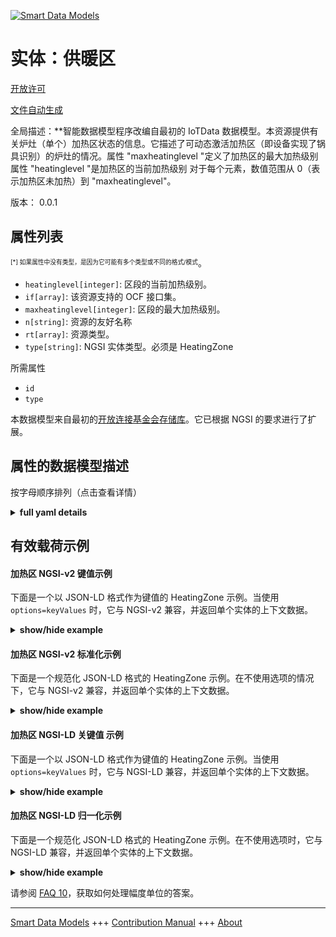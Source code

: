 <!-- 10-Header -->  
[![Smart Data Models](https://smartdatamodels.org/wp-content/uploads/2022/01/SmartDataModels_logo.png "Logo")](https://smartdatamodels.org)  
实体：供暖区  
======<!-- /10-Header -->  
<!-- 15-License -->  
[开放许可](https://github.com/smart-data-models//dataModel.OCF/blob/master/HeatingZone/LICENSE.md)  
[文件自动生成](https://docs.google.com/presentation/d/e/2PACX-1vTs-Ng5dIAwkg91oTTUdt8ua7woBXhPnwavZ0FxgR8BsAI_Ek3C5q97Nd94HS8KhP-r_quD4H0fgyt3/pub?start=false&loop=false&delayms=3000#slide=id.gb715ace035_0_60)  
<!-- /15-License -->  
<!-- 20-Description -->  
全局描述：**智能数据模型程序改编自最初的 IoTData 数据模型。本资源提供有关炉灶（单个）加热区状态的信息。它描述了可动态激活加热区（即设备实现了锅具识别）的炉灶的情况。属性 "maxheatinglevel "定义了加热区的最大加热级别 属性 "heatinglevel "是加热区的当前加热级别 对于每个元素，数值范围从 0（表示加热区未加热）到 "maxheatinglevel"。  
版本： 0.0.1  
<!-- /20-Description -->  
<!-- 30-PropertiesList -->  

## 属性列表  

<sup><sub>[*] 如果属性中没有类型，是因为它可能有多个类型或不同的格式/模式</sub></sup>。  
- `heatinglevel[integer]`: 区段的当前加热级别。  - `if[array]`: 该资源支持的 OCF 接口集。  - `maxheatinglevel[integer]`: 区段的最大加热级别。  - `n[string]`: 资源的友好名称  - `rt[array]`: 资源类型。  - `type[string]`: NGSI 实体类型。必须是 HeatingZone  <!-- /30-PropertiesList -->  
<!-- 35-RequiredProperties -->  
所需属性  
- `id`  - `type`  <!-- /35-RequiredProperties -->  
<!-- 40-RequiredProperties -->  
本数据模型来自最初的[开放连接基金会存储库](https://github.com/openconnectivityfoundation/IoTDataModels)。它已根据 NGSI 的要求进行了扩展。  
<!-- /40-RequiredProperties -->  
<!-- 50-DataModelHeader -->  
## 属性的数据模型描述  
按字母顺序排列（点击查看详情）  
<!-- /50-DataModelHeader -->  
<!-- 60-ModelYaml -->  
<details><summary><strong>full yaml details</strong></summary>    
```yaml  
HeatingZone:    
  description: 'Smart Data Models Program adaptation of the original IoTData data Models. This Resource provides information about the status of a (single) heating zone of a Cook-Top. It describes the case of a Cook-Top whose zones can be activated dynamically (i.e. the device implements pot recognition). The Property ''maxheatinglevel'' defines the max level for the heating zone The Property ''heatinglevel'' is the current heating level of the zone   For each element, the value range is from 0 (indication that the zone is not heating) to ''maxheatinglevel''.'    
  properties:    
    heatinglevel:    
      description: The current heating level for the zone.    
      readOnly: true    
      type: integer    
      x-ngsi:    
        type: Property    
    if:    
      description: The OCF Interface set supported by this Resource.    
      items:    
        enum:    
          - oic.if.s    
          - oic.if.baseline    
        type: string    
      minItems: 2    
      readOnly: true    
      type: array    
      uniqueItems: true    
      x-ngsi:    
        type: Property    
    maxheatinglevel:    
      description: The maximum heating level for the zone.    
      readOnly: true    
      type: integer    
      x-ngsi:    
        type: Property    
    n:    
      description: Friendly name of the Resource    
      maxLength: 64    
      readOnly: true    
      type: string    
      x-ngsi:    
        type: Property    
    rt:    
      description: The Resource Type.    
      items:    
        enum:    
          - oic.r.heatingzone    
        maxLength: 64    
        type: string    
      minItems: 1    
      readOnly: true    
      type: array    
      uniqueItems: true    
      x-ngsi:    
        type: Property    
    type:    
      description: NGSI entity type. It has to be HeatingZone    
      enum:    
        - HeatingZone    
      type: string    
      x-ngsi:    
        type: Property    
  required:    
    - id    
    - type    
  type: object    
  x-derived-from: https://github.com/OpenInterConnect/IoTDataModels/blob/master/HeatingZoneResURI.swagger.json    
  x-disclaimer: 'Redistribution and use in source and binary forms, with or without modification, are permitted  provided that the license conditions are met. Copyleft (c) 2022 Contributors to Smart Data Models Program'    
  x-license-url: https://github.com/smart-data-models/dataModel.OCF/blob/master/HeatingZone/LICENSE.md    
  x-model-schema: https://smart-data-models.github.io/dataModel.IoTDataModels/HeatingZone/schema.json    
  x-model-tags: OCF    
  x-version: 0.0.1    
```  
</details>    
<!-- /60-ModelYaml -->  
<!-- 70-MiddleNotes -->  
<!-- /70-MiddleNotes -->  
<!-- 80-Examples -->  
## 有效载荷示例  
#### 加热区 NGSI-v2 键值示例  
下面是一个以 JSON-LD 格式作为键值的 HeatingZone 示例。当使用 `options=keyValues` 时，它与 NGSI-v2 兼容，并返回单个实体的上下文数据。  
<details><summary><strong>show/hide example</strong></summary>    
```json  
{  
  "id": "urn:ngsi-ld:HeatingZone:id:THMX:89392478",  
  "dateCreated": "1975-06-12T13:28:15Z",  
  "dateModified": "2020-12-18T11:29:37Z",  
  "source": "Administration treat month also movie oil. I unit nothing green dinner ask. Foot name can.",  
  "name": "Ever hospital bring PM south family foreign necessary. Form story over step everybody watch important.",  
  "alternateName": "Station level action others young energy town. Happy only cover anything sing sit.",  
  "description": "Partner Mr receive view especially read player. Ready consider save listen.",  
  "dataProvider": "Once audience summer themselves. Not avoid natural radio many blood relationship. Keep drug agent tonight.",  
  "owner": [  
    "urn:ngsi-ld:HeatingZone:items:TFYW:95365282",  
    "urn:ngsi-ld:HeatingZone:items:XVWO:21267042"  
  ],  
  "seeAlso": [  
    "urn:ngsi-ld:HeatingZone:items:BKFP:50989634",  
    "urn:ngsi-ld:HeatingZone:items:GWYJ:65777501"  
  ],  
  "location": {  
    "type": "Point",  
    "coordinates": [  
      -22.0545635,  
      124.132065  
    ]  
  },  
  "address": {  
    "streetAddress": "Heart build road end age people third man. Sister nice range election actually.",  
    "addressLocality": "Establish trouble realize us. Learn everything appear most.",  
    "addressRegion": "Control evidence must cover age. Begin think agreement house.",  
    "addressCountry": "Product third back everybody onto science. Three south people stop world model test. Develop final certainly black.",  
    "postalCode": "Exist into kid night power walk. End with student.",  
    "postOfficeBoxNumber": "Player today magazine bag check. Trouble today civil."  
  },  
  "areaServed": "Owner market range executive point."  
}  
```  
</details>  
#### 加热区 NGSI-v2 标准化示例  
下面是一个规范化 JSON-LD 格式的 HeatingZone 示例。在不使用选项的情况下，它与 NGSI-v2 兼容，并返回单个实体的上下文数据。  
<details><summary><strong>show/hide example</strong></summary>    
```json  
{  
  "id": {  
    "type": "string",  
    "value": "urn:ngsi-ld:HeatingZone:id:THMX:89392478"  
  },  
  "dateCreated": {  
    "format": "date-time",  
    "type": "string",  
    "value": "1975-06-12T13:28:15Z"  
  },  
  "dateModified": {  
    "format": "date-time",  
    "type": "string",  
    "value": "2020-12-18T11:29:37Z"  
  },  
  "source": {  
    "type": "string",  
    "value": "Administration treat month also movie oil. I unit nothing green dinner ask. Foot name can."  
  },  
  "name": {  
    "type": "string",  
    "value": "Ever hospital bring PM south family foreign necessary. Form story over step everybody watch important."  
  },  
  "alternateName": {  
    "type": "string",  
    "value": "Station level action others young energy town. Happy only cover anything sing sit."  
  },  
  "description": {  
    "type": "string",  
    "value": "Partner Mr receive view especially read player. Ready consider save listen."  
  },  
  "dataProvider": {  
    "type": "string",  
    "value": "Once audience summer themselves. Not avoid natural radio many blood relationship. Keep drug agent tonight."  
  },  
  "owner": {  
    "type": "array",  
    "value": [  
      "urn:ngsi-ld:HeatingZone:items:TFYW:95365282",  
      "urn:ngsi-ld:HeatingZone:items:XVWO:21267042"  
    ]  
  },  
  "seeAlso": {  
    "type": "array",  
    "value": [  
      "urn:ngsi-ld:HeatingZone:items:BKFP:50989634",  
      "urn:ngsi-ld:HeatingZone:items:GWYJ:65777501"  
    ]  
  },  
  "location": {  
    "type": "object",  
    "value": {  
      "type": "Point",  
      "coordinates": [  
        -22.0545635,  
        124.132065  
      ]  
    }  
  },  
  "address": {  
    "type": "object",  
    "value": {  
      "streetAddress": "Heart build road end age people third man. Sister nice range election actually.",  
      "addressLocality": "Establish trouble realize us. Learn everything appear most.",  
      "addressRegion": "Control evidence must cover age. Begin think agreement house.",  
      "addressCountry": "Product third back everybody onto science. Three south people stop world model test. Develop final certainly black.",  
      "postalCode": "Exist into kid night power walk. End with student.",  
      "postOfficeBoxNumber": "Player today magazine bag check. Trouble today civil."  
    }  
  },  
  "areaServed": {  
    "type": "string",  
    "value": "Owner market range executive point."  
  }  
}  
```  
</details>  
#### 加热区 NGSI-LD 关键值 示例  
下面是一个以 JSON-LD 格式作为键值的 HeatingZone 示例。当使用 `options=keyValues` 时，它与 NGSI-LD 兼容，并返回单个实体的上下文数据。  
<details><summary><strong>show/hide example</strong></summary>    
```json  
{  
    "id": "urn:ngsi-ld:HeatingZone:id:THMX:89392478",  
    "dateCreated": "1975-06-12T13:28:15Z",  
    "dateModified": "2020-12-18T11:29:37Z",  
    "source": "Administration treat month also movie oil. I unit nothing green dinner ask. Foot name can.",  
    "name": "Ever hospital bring PM south family foreign necessary. Form story over step everybody watch important.",  
    "alternateName": "Station level action others young energy town. Happy only cover anything sing sit.",  
    "description": "Partner Mr receive view especially read player. Ready consider save listen.",  
    "dataProvider": "Once audience summer themselves. Not avoid natural radio many blood relationship. Keep drug agent tonight.",  
    "owner": [  
        "urn:ngsi-ld:HeatingZone:items:TFYW:95365282",  
        "urn:ngsi-ld:HeatingZone:items:XVWO:21267042"  
    ],  
    "seeAlso": [  
        "urn:ngsi-ld:HeatingZone:items:BKFP:50989634",  
        "urn:ngsi-ld:HeatingZone:items:GWYJ:65777501"  
    ],  
    "location": {  
        "type": "Point",  
        "coordinates": [  
            -22.0545635,  
            124.132065  
        ]  
    },  
    "address": {  
        "streetAddress": "Heart build road end age people third man. Sister nice range election actually.",  
        "addressLocality": "Establish trouble realize us. Learn everything appear most.",  
        "addressRegion": "Control evidence must cover age. Begin think agreement house.",  
        "addressCountry": "Product third back everybody onto science. Three south people stop world model test. Develop final certainly black.",  
        "postalCode": "Exist into kid night power walk. End with student.",  
        "postOfficeBoxNumber": "Player today magazine bag check. Trouble today civil."  
    },  
    "areaServed": "Owner market range executive point.",  
    "@context": [  
        "https://smartdatamodels.org/context.jsonld",  
        "https://raw.githubusercontent.com/smart-data-models/dataModel.OCF/master/context.jsonld"  
    ]  
}  
```  
</details>  
#### 加热区 NGSI-LD 归一化示例  
下面是一个规范化 JSON-LD 格式的 HeatingZone 示例。在不使用选项时，它与 NGSI-LD 兼容，并返回单个实体的上下文数据。  
<details><summary><strong>show/hide example</strong></summary>    
```json  
{  
    "id": "urn:ngsi-ld:HeatingZone:id:RBNR:18879286",  
    "dateCreated": {  
        "type": "Property",  
        "value": {  
            "@type": "DateTime",  
            "@value": "1986-11-22T05:39:29Z"  
        }  
    },  
    "dateModified": {  
        "type": "Property",  
        "value": {  
            "@type": "DateTime",  
            "@value": "1999-08-09T02:32:27Z"  
        }  
    },  
    "source": {  
        "type": "Property",  
        "value": "Throw range clear base. Certain discover middle old along law. Whose sea pressure."  
    },  
    "name": {  
        "type": "Property",  
        "value": "Leg stop defense. Meeting coach success single administration."  
    },  
    "alternateName": {  
        "type": "Property",  
        "value": "Already girl visit national total. Whatever expert mouth plan yard."  
    },  
    "description": {  
        "type": "Property",  
        "value": "Too exactly Mrs letter camera thing ability. Article under culture company perform high."  
    },  
    "dataProvider": {  
        "type": "Property",  
        "value": "Eight ever who look. Point establish however stop."  
    },  
    "owner": {  
        "type": "Property",  
        "value": [  
            "urn:ngsi-ld:HeatingZone:items:SJDN:43138533",  
            "urn:ngsi-ld:HeatingZone:items:SHII:92547783"  
        ]  
    },  
    "seeAlso": {  
        "type": "Property",  
        "value": [  
            "urn:ngsi-ld:HeatingZone:items:BOFC:36575947"  
        ]  
    },  
    "location": {  
        "type": "Property",  
        "value": {  
            "type": "Point",  
            "coordinates": [  
                -13.2668295,  
                -167.674428  
            ]  
        }  
    },  
    "address": {  
        "type": "Property",  
        "value": {  
            "streetAddress": "Business toward style really least several affect. Would school plan can company his. Court memory one central remain south.",  
            "addressLocality": "Race class police use certainly lay seat. Issue upon determine possible everybody agree catch the. Then ground performance exactly. Kind place court later PM.",  
            "addressRegion": "According practice west media political senior. Stuff leader lead make challenge. Picture level check look. Machine throughout image tonight.",  
            "addressCountry": "Until kid city law least knowledge. Respond especially true adult well. Affect all nothing.",  
            "postalCode": "Art black reality herself. Although friend relate floor western in expect. Establish staff become method imagine center.",  
            "postOfficeBoxNumber": "Old employee sometimes example recent. Card space while fact meet consider."  
        }  
    },  
    "areaServed": {  
        "type": "Property",  
        "value": "Authority amount in middle. Physical own save skin store political stock man. Bank six similar issue."  
    },  
    "@context": [  
        "https://smartdatamodels.org/context.jsonld",  
        "https://raw.githubusercontent.com/smart-data-models/dataModel.OCF/master/context.jsonld"  
    ]  
}  
```  
</details><!-- /80-Examples -->  
<!-- 90-FooterNotes -->  
<!-- /90-FooterNotes -->  
<!-- 95-Units -->  
请参阅 [FAQ 10](https://smartdatamodels.org/index.php/faqs/)，获取如何处理幅度单位的答案。  
<!-- /95-Units -->  
<!-- 97-LastFooter -->  
---  
[Smart Data Models](https://smartdatamodels.org) +++ [Contribution Manual](https://bit.ly/contribution_manual) +++ [About](https://bit.ly/Introduction_SDM)<!-- /97-LastFooter -->  
